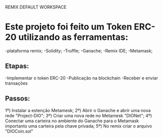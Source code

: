 REMIX DEFAULT WORKSPACE

# Este projeto foi feito um Token ERC-20 utilizando as ferramentas:
-plataforma remix;
-Solidity;
-Truffle;
-Ganache;
-Remix IDE;
-Metamask;

## Etapas:
-Implementar o token ERC-20
-Publicação na blockchain
-Receber e enviar transações

## Passos:
1º) Instalar a estenção Metamesk;
2º) Abrir o Ganache e abrir uma nova rede "Project-DIO";
3º) Criar uma nova rede no Metamesk "DIONet";
4º) Conectar uma carteira no ambiente do Ganache para o Metamask importanto uma carteira pela chave privada;
5º) No remix criar o arquivo "DIOCoin.sol"
